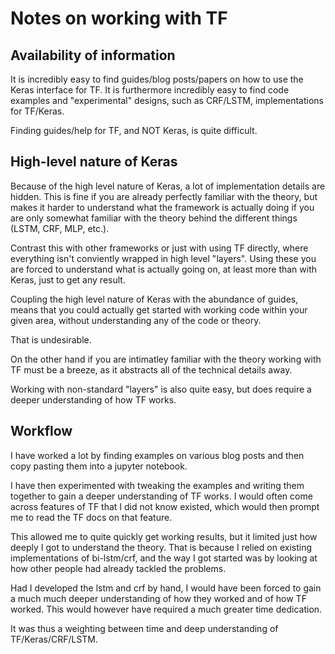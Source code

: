 # Notes on working with TF

## Availability of information

It is incredibly easy to find guides/blog posts/papers on how to use the Keras interface for TF. It is furthermore incredibly easy to find code examples and "experimental" designs, such as CRF/LSTM, implementations for TF/Keras.

Finding guides/help for TF, and NOT Keras, is quite difficult.

## High-level nature of Keras

Because of the high level nature of Keras, a lot of implementation details are hidden. This is fine if you are already perfectly familiar with the theory, but makes it harder to understand what the framework is actually doing if you are only somewhat familiar with the theory behind the different things  (LSTM, CRF, MLP, etc.).

Contrast this with other frameworks or just with using TF directly, where everything isn't conviently wrapped in high level "layers". Using these you are forced to understand what is actually going on, at least more than with Keras, just to get any result.

Coupling the high level nature of Keras with the abundance of guides, means that you could actually get started with working code within your given area, without understanding any of the code or theory.

That is undesirable.

On the other hand if you are intimatley familiar with the theory working with TF must be a breeze, as it abstracts all of the technical details away.

Working with non-standard "layers" is also quite easy, but does require a deeper understanding of how TF works.

## Workflow

I have worked a lot by finding examples on various blog posts and then copy pasting them into a jupyter notebook.

I have then experimented with tweaking the examples and writing them together to gain a deeper understanding of TF works. I would often come across features of TF that I did not know existed, which would then prompt me to read the TF docs on that feature.

This allowed me to quite quickly get working results, but it limited just how deeply I got to understand the theory. That is because I relied on existing implementations of bi-lstm/crf, and the way I got started was by looking at how other people had already tackled the problems.

Had I developed the lstm and crf by hand, I would have been forced to gain a much much deeper understanding of how they worked and of how TF worked. This would however have required a much greater time dedication.

It was thus a weighting between time and deep understanding of TF/Keras/CRF/LSTM.
